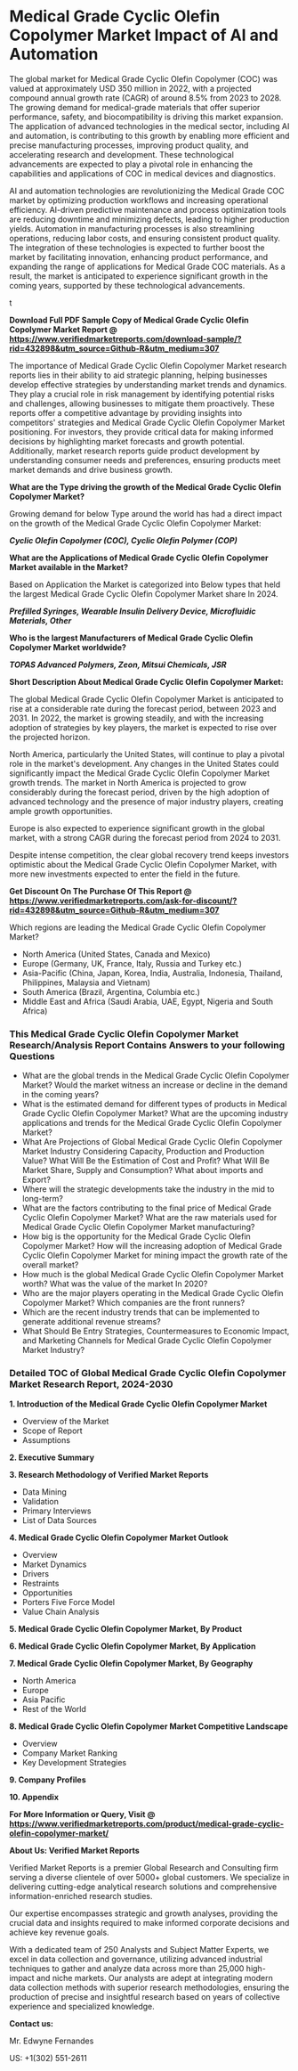 <meta name="title" content="Global Medical Grade Cyclic Olefin Copolymer Market Impact of AI and Automation"><meta name="description" content="The global market for Medical Grade Cyclic Olefin Copolymer (COC) was valued at approximately USD 350 million in 2022, with a projected compound annual growth rate (CA"><meta name="title" content="Medical Grade Cyclic Olefin Copolymer Market Size, Share, Scope, Trends, Growth, Opportunities, Analysis, Forecast"><h1>Medical Grade Cyclic Olefin Copolymer Market Impact of AI and Automation</h1><p>The global market for Medical Grade Cyclic Olefin Copolymer (COC) was valued at approximately USD 350 million in 2022, with a projected compound annual growth rate (CAGR) of around 8.5% from 2023 to 2028. The growing demand for medical-grade materials that offer superior performance, safety, and biocompatibility is driving this market expansion. The application of advanced technologies in the medical sector, including AI and automation, is contributing to this growth by enabling more efficient and precise manufacturing processes, improving product quality, and accelerating research and development. These technological advancements are expected to play a pivotal role in enhancing the capabilities and applications of COC in medical devices and diagnostics.</p><p>AI and automation technologies are revolutionizing the Medical Grade COC market by optimizing production workflows and increasing operational efficiency. AI-driven predictive maintenance and process optimization tools are reducing downtime and minimizing defects, leading to higher production yields. Automation in manufacturing processes is also streamlining operations, reducing labor costs, and ensuring consistent product quality. The integration of these technologies is expected to further boost the market by facilitating innovation, enhancing product performance, and expanding the range of applications for Medical Grade COC materials. As a result, the market is anticipated to experience significant growth in the coming years, supported by these technological advancements.</p>t</p><p id="" class=""><strong>Download Full PDF Sample Copy of Medical Grade Cyclic Olefin Copolymer Market Report @ <a href="https://www.verifiedmarketreports.com/download-sample/?rid=432898&utm_source=Github-R&utm_medium=307" target="_blank">https://www.verifiedmarketreports.com/download-sample/?rid=432898&utm_source=Github-R&utm_medium=307</a></strong></p><p>The importance of&nbsp;Medical Grade Cyclic Olefin Copolymer Market research reports lies in their ability to aid strategic planning, helping businesses develop effective strategies by understanding market trends and dynamics. They play a crucial role in risk management by identifying potential risks and challenges, allowing businesses to mitigate them proactively. These reports offer a competitive advantage by providing insights into competitors' strategies and Medical Grade Cyclic Olefin Copolymer Market positioning. For investors, they provide critical data for making informed decisions by highlighting market forecasts and growth potential. Additionally, market research reports guide product development by understanding consumer needs and preferences, ensuring products meet market demands and drive business growth.</p><p><strong>What are the&nbsp;Type driving the growth of the Medical Grade Cyclic Olefin Copolymer Market?</strong></p><p id="" class="">Growing demand for below Type around the world has had a direct impact on the growth of the Medical Grade Cyclic Olefin Copolymer Market:</p><em><strong>Cyclic Olefin Copolymer (COC), Cyclic Olefin Polymer (COP)</strong></em></p><strong>What are the&nbsp;Applications&nbsp;of Medical Grade Cyclic Olefin Copolymer Market available in the Market?</strong></p><p id="" class="">Based on Application the Market is categorized into Below types that held the largest Medical Grade Cyclic Olefin Copolymer Market share In 2024.</p><em><strong>Prefilled Syringes, Wearable Insulin Delivery Device, Microfluidic Materials, Other</strong></em></p><strong>Who is the largest Manufacturers of Medical Grade Cyclic Olefin Copolymer Market worldwide?</strong></p><p><em><strong>TOPAS Advanced Polymers, Zeon, Mitsui Chemicals, JSR</strong></em></p><p id="" class=""><strong>Short Description About Medical Grade Cyclic Olefin Copolymer Market:</strong></p><p>The global Medical Grade Cyclic Olefin Copolymer Market is anticipated to rise at a considerable rate during the forecast period, between 2023 and 2031. In 2022, the market is growing steadily, and with the increasing adoption of strategies by key players, the market is expected to rise over the projected horizon.</p><p>North America, particularly the United States, will continue to play a pivotal role in the market's development. Any changes in the United States could significantly impact the Medical Grade Cyclic Olefin Copolymer Market growth trends. The market in North America is projected to grow considerably during the forecast period, driven by the high adoption of advanced technology and the presence of major industry players, creating ample growth opportunities.</p><p>Europe is also expected to experience significant growth in the global market, with a strong CAGR during the forecast period from 2024 to 2031.</p><p>Despite intense competition, the clear global recovery trend keeps investors optimistic about the Medical Grade Cyclic Olefin Copolymer Market, with more new investments expected to enter the field in the future.</p><p id="" class=""><strong>Get Discount On The Purchase Of This Report @ <a href="https://www.verifiedmarketreports.com/ask-for-discount/?rid=432898&utm_source=Github-R&utm_medium=307" target="_blank">https://www.verifiedmarketreports.com/ask-for-discount/?rid=432898&utm_source=Github-R&utm_medium=307</a></strong></p>Which regions are leading the Medical Grade Cyclic Olefin Copolymer Market?</p><ul><li>North America (United States, Canada and Mexico)</li><li>Europe (Germany, UK, France, Italy, Russia and Turkey etc.)</li><li>Asia-Pacific (China, Japan, Korea, India, Australia, Indonesia, Thailand, Philippines, Malaysia and Vietnam)</li><li>South America (Brazil, Argentina, Columbia etc.)</li><li>Middle East and Africa (Saudi Arabia, UAE, Egypt, Nigeria and South Africa)</li></ul><h3 id="" class="">This Medical Grade Cyclic Olefin Copolymer Market Research/Analysis Report Contains Answers to your following Questions</h3><ul><li>What are the global trends in the Medical Grade Cyclic Olefin Copolymer Market? Would the market witness an increase or decline in the demand in the coming years?</li><li>What is the estimated demand for different types of products in Medical Grade Cyclic Olefin Copolymer Market? What are the upcoming industry applications and trends for the Medical Grade Cyclic Olefin Copolymer Market?</li><li>What Are Projections of Global Medical Grade Cyclic Olefin Copolymer Market Industry Considering Capacity, Production and Production Value? What Will Be the Estimation of Cost and Profit? What Will Be Market Share, Supply and Consumption? What about imports and Export?</li><li>Where will the strategic developments take the industry in the mid to long-term?</li><li>What are the factors contributing to the final price of Medical Grade Cyclic Olefin Copolymer Market? What are the raw materials used for Medical Grade Cyclic Olefin Copolymer Market manufacturing?</li><li>How big is the opportunity for the Medical Grade Cyclic Olefin Copolymer Market? How will the increasing adoption of Medical Grade Cyclic Olefin Copolymer Market for mining impact the growth rate of the overall market?</li><li>How much is the global Medical Grade Cyclic Olefin Copolymer Market worth? What was the value of the market In 2020?</li><li>Who are the major players operating in the Medical Grade Cyclic Olefin Copolymer Market? Which companies are the front runners?</li><li>Which are the recent industry trends that can be implemented to generate additional revenue streams?</li><li>What Should Be Entry Strategies, Countermeasures to Economic Impact, and Marketing Channels for Medical Grade Cyclic Olefin Copolymer Market Industry?</li></ul><h3 id="" class="">Detailed TOC of Global Medical Grade Cyclic Olefin Copolymer Market Research Report, 2024-2030</h3><p id="" class=""><strong>1. Introduction of the Medical Grade Cyclic Olefin Copolymer Market</strong></p><ul><li>Overview of the Market</li><li>Scope of Report</li><li>Assumptions</li></ul><p id="" class=""><strong>2. Executive Summary</strong></p><p id="" class=""><strong>3. Research Methodology of Verified Market Reports</strong></p><ul><li>Data Mining</li><li>Validation</li><li>Primary Interviews</li><li>List of Data Sources</li></ul><p id="" class=""><strong>4. Medical Grade Cyclic Olefin Copolymer Market Outlook</strong></p><ul><li>Overview</li><li>Market Dynamics</li><li>Drivers</li><li>Restraints</li><li>Opportunities</li><li>Porters Five Force Model</li><li>Value Chain Analysis</li></ul><p id="" class=""><strong>5. Medical Grade Cyclic Olefin Copolymer Market, By Product</strong></p><p id="" class=""><strong>6. Medical Grade Cyclic Olefin Copolymer Market, By Application</strong></p><p id="" class=""><strong>7. Medical Grade Cyclic Olefin Copolymer Market, By Geography</strong></p><ul><li>North America</li><li>Europe</li><li>Asia Pacific</li><li>Rest of the World</li></ul><p id="" class=""><strong>8. Medical Grade Cyclic Olefin Copolymer Market Competitive Landscape</strong></p><ul><li>Overview</li><li>Company Market Ranking</li><li>Key Development Strategies</li></ul><p id="" class=""><strong>9. Company Profiles</strong></p><p id="" class=""><strong>10. Appendix</strong></p><p id="" class=""><strong>For More Information or Query, Visit @ <a href="https://www.verifiedmarketreports.com/product/medical-grade-cyclic-olefin-copolymer-market/" target="_blank">https://www.verifiedmarketreports.com/product/medical-grade-cyclic-olefin-copolymer-market/</a></strong></p><p id="" class=""><strong>About Us: Verified Market Reports</strong></p><p id="" class="">Verified Market Reports is a premier Global Research and Consulting firm serving a diverse clientele of over 5000+ global customers. We specialize in delivering cutting-edge analytical research solutions and comprehensive information-enriched research studies.</p><p id="" class="">Our expertise encompasses strategic and growth analyses, providing the crucial data and insights required to make informed corporate decisions and achieve key revenue goals.</p><p id="" class="">With a dedicated team of 250 Analysts and Subject Matter Experts, we excel in data collection and governance, utilizing advanced industrial techniques to gather and analyze data across more than 25,000 high-impact and niche markets. Our analysts are adept at integrating modern data collection methods with superior research methodologies, ensuring the production of precise and insightful research based on years of collective experience and specialized knowledge.</p><p id="" class=""><strong>Contact us:</strong></p><p id="" class="">Mr. Edwyne Fernandes</p><p id="" class="">US: +1(302) 551-2611</p>